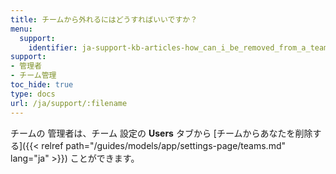 ```yaml
---
title: チームから外れるにはどうすればいいですか？
menu:
  support:
    identifier: ja-support-kb-articles-how_can_i_be_removed_from_a_team
support:
- 管理者
- チーム管理
toc_hide: true
type: docs
url: /ja/support/:filename
---
```


チームの 管理者は、チーム 設定の **Users** タブから [チームからあなたを削除する]({{< relref path="/guides/models/app/settings-page/teams.md" lang="ja" >}}) ことができます。